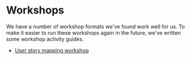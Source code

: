 # Workshops

We have a number of workshop formats we've found work well for us. To make it easier to run these workshops again in the future, we've written some workshop activity guides.

- [User story mapping workshop](./user-story-mapping.md)
